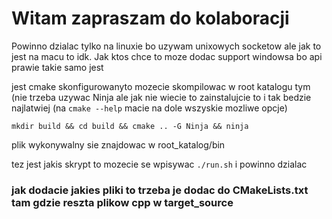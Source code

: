 # Witam zapraszam do kolaboracji

Powinno dzialac tylko na linuxie bo uzywam unixowych socketow ale jak to jest na macu to idk. Jak ktos chce to moze dodac support windowsa bo api prawie takie samo jest

jest cmake skonfigurowanyto mozecie skompilowac w root katalogu tym (nie trzeba uzywac Ninja ale jak nie wiecie to zainstalujcie to i tak bedzie najlatwiej (na ```cmake --help``` macie na dole wszyskie mozliwe opcje)

```
mkdir build && cd build && cmake .. -G Ninja && ninja 
```
plik wykonywalny sie znajdowac w root_katalog/bin

tez jest jakis skrypt to mozecie se wpisywac ```./run.sh``` i powinno dzialac


### jak dodacie jakies pliki to trzeba je dodac do CMakeLists.txt tam gdzie reszta plikow cpp w target_source





